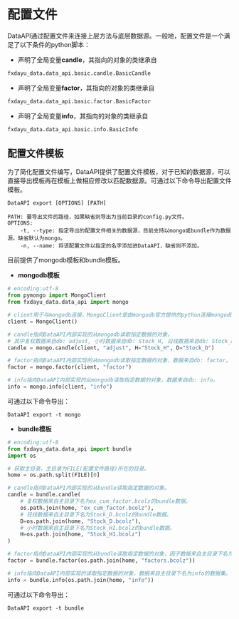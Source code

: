 # 配置文件

DataAPI通过配置文件来连接上层方法与底层数据源。一般地，配置文件是一个满足了以下条件的python脚本：

- 声明了全局变量**candle**，其指向的对象的类继承自
```python
fxdayu_data.data_api.basic.candle.BasicCandle
```

- 声明了全局变量**factor**，其指向的对象的类继承自
```python
fxdayu_data.data_api.basic.factor.BasicFactor
```

- 声明了全局变量**info**，其指向的对象的类继承自
```python
fxdayu_data.data_api.basic.info.BasicInfo
```

## 配置文件模板

为了简化配置文件编写，DataAPI提供了配置文件模板，对于已知的数据源，可以直接导出模板再在模板上做相应修改以匹配数据源。可通过以下命令导出配置文件模板。

```
DataAPI export [OPTIONS] [PATH]
```

>
    PATH: 要导出文件的路径，如果缺省则导出为当前目录的config.py文件。
    OPTIONS:
        -t, --type: 指定导出的配置文件相关的数据源，目前支持以mongo或bundle作为数据源。缺省默认为mongo。
        -n, --name: 将该配置文件以指定的名字添加进DataAPI，缺省则不添加。

目前提供了mongodb模板和bundle模板。


- **mongodb模板**

```python
# encoding:utf-8
from pymongo import MongoClient
from fxdayu_data.data_api import mongo

# client用于与mongodb连接，MongoClient是由mongodb官方提供的python连接mongodb客户端。
client = MongoClient()

# candle指向DataAPI内部实现的从mongodb读取指定数据的对象。
# 其中复权数据来自db: adjust, 小时数据来自db: Stock_H, 日线数据来自db: Stock_D。
candle = mongo.candle(client, "adjust", H="Stock_H", D="Stock_D")

# factor指向DataAPI内部实现的从mongodb读取指定数据的对象，数据来自db: factor。
factor = mongo.factor(client, "factor")

# info指向DataAPI内部实现的从mongodb读取指定数据的对象，数据来自db: info。
info = mongo.info(client, "info")
```

可通过以下命令导出：
```
DataAPI export -t mongo
```

- **bundle模板**

```python
# encoding:utf-8
from fxdayu_data.data_api import bundle
import os

# 获取主目录，主目录为FILE(配置文件路径)所在的目录。
home = os.path.split(FILE)[0]

# candle指向DataAPI内部实现的从bundle读取指定数据的对象。
candle = bundle.candle(
    # 复权数据来自主目录下名为ex_cum_factor.bcolz的bundle数据。
    os.path.join(home, "ex_cum_factor.bcolz"),
    # 日线数据来自主目录下名为Stock_D.bcolz的bundle数据。
    D=os.path.join(home, "Stock_D.bcolz"),
    # 小时数据来自主目录下名为Stock_H1.bcolz的bundle数据。
    H=os.path.join(home, "Stock_H1.bcolz")
)

# factor指向DataAPI内部实现的从bundle读取指定数据的对象，因子数据来自主目录下名为factors.bcolz的bundle数据。
factor = bundle.factor(os.path.join(home, "factors.bcolz"))

# info指向DataAPI内部实现的读取指定数据的对象，数据来自主目录下名为info的数据集。
info = bundle.info(os.path.join(home, "info"))
```

可通过以下命令导出：
```
DataAPI export -t bundle
```




